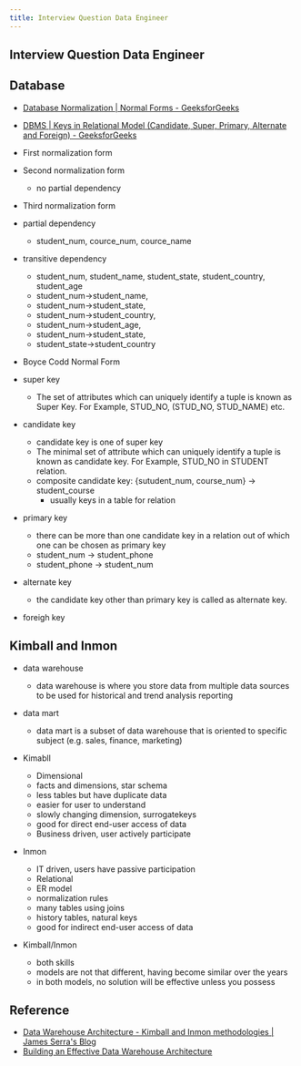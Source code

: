```yaml
---
title: Interview Question Data Engineer
---
```


## Interview Question Data Engineer

## Database
* [Database Normalization \| Normal Forms \- GeeksforGeeks](https://www.geeksforgeeks.org/database-normalization-normal-forms/)
* [DBMS \| Keys in Relational Model \(Candidate, Super, Primary, Alternate and Foreign\) \- GeeksforGeeks](https://www.geeksforgeeks.org/dbms-keys-candidate-super-primary-alternate-and-foreign/)

* First normalization form
* Second normalization form
    * no partial dependency
* Third normalization form
* partial dependency
    * student_num, cource_num, cource_name
* transitive dependency
    * student_num, student_name, student_state, student_country, student_age
    * student_num->student_name,
    * student_num->student_state,
    * student_num->student_country,
    * student_num->student_age,
    * student_num->student_state,
    * student_state->student_country
* Boyce Codd Normal Form
* super key
    * The set of attributes which can uniquely identify a tuple is known as Super Key. For Example, STUD_NO, (STUD_NO, STUD_NAME) etc.
* candidate key
    * candidate key is one of super key
    * The minimal set of attribute which can uniquely identify a tuple is known as candidate key. For Example, STUD_NO in STUDENT relation.
    * composite candidate key: {sutudent_num, course_num} -> student_course
        * usually keys in a table for relation
* primary key
    * there can be more than one candidate key in a relation out of which one can be chosen as primary key
    * student_num -> student_phone
    * student_phone -> student_num
* alternate key
    * the candidate key other than primary key is called as alternate key.
* foreigh key

## Kimball and Inmon
* data warehouse
    * data warehouse is where you store data from multiple data sources to be used for historical and trend analysis reporting
* data mart
    * data mart is a subset of data warehouse that is oriented to specific subject (e.g. sales, finance, marketing)

* Kimabll
    * Dimensional
    * facts and dimensions, star schema
    * less tables but have duplicate data
    * easier for user to understand
    * slowly changing dimension, surrogatekeys
    * good for direct end-user access of data
    * Business driven, user actively participate
* Inmon
    * IT driven, users have passive participation
    * Relational
    * ER model
    * normalization rules
    * many tables using joins
    * history tables, natural keys
    * good for indirect end-user access of data
* Kimball/Inmon
    * both skills 
    * models are not that different, having become similar over the years
    * in both models, no solution will be effective unless you possess

## Reference
* [Data Warehouse Architecture - Kimball and Inmon methodologies | James Serra's Blog](https://www.jamesserra.com/archive/2012/03/data-warehouse-architecture-kimball-and-inmon-methodologies/)
* [Building an Effective Data Warehouse Architecture](https://www.slideshare.net/jamserra/data-warehouse-architecture-16065902)
